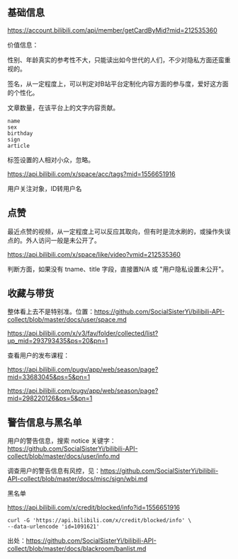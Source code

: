 ## 基础信息

https://account.bilibili.com/api/member/getCardByMid?mid=212535360

价值信息：

性别、年龄真实的参考性不大，只能读出如今世代的人们，不少对隐私方面还蛮重视的。

签名，从一定程度上，可以判定对B站平台定制化内容方面的参与度，爱好这方面的个性化。

文章数量，在该平台上的文字内容贡献。

```
name
sex
birthday
sign
article
```

标签设置的人相对小众，忽略。

https://api.bilibili.com/x/space/acc/tags?mid=1556651916

用户关注对象，ID转用户名

## 点赞

最近点赞的视频，从一定程度上可以反应其取向，但有时是流水刷的，或操作失误点的。外人访问一般是未公开了。

https://api.bilibili.com/x/space/like/video?vmid=212535360

判断方面，如果没有 tname、title 字段，直接置N/A 或 "用户隐私设置未公开"。

## 收藏与带货

整体看上去不是特别准。位置：https://github.com/SocialSisterYi/bilibili-API-collect/blob/master/docs/user/space.md

https://api.bilibili.com/x/v3/fav/folder/collected/list?up_mid=293793435&ps=20&pn=1

查看用户的发布课程：

https://api.bilibili.com/pugv/app/web/season/page?mid=33683045&ps=5&pn=1

https://api.bilibili.com/pugv/app/web/season/page?mid=298220126&ps=5&pn=1

## 警告信息与黑名单

用户的警告信息，搜索 notice 关键字：https://github.com/SocialSisterYi/bilibili-API-collect/blob/master/docs/user/info.md

调查用户的警告信息有风控，见：https://github.com/SocialSisterYi/bilibili-API-collect/blob/master/docs/misc/sign/wbi.md

黑名单

https://api.bilibili.com/x/credit/blocked/info?id=1556651916

```
curl -G 'https://api.bilibili.com/x/credit/blocked/info' \
--data-urlencode 'id=1091621'
```

出处：https://github.com/SocialSisterYi/bilibili-API-collect/blob/master/docs/blackroom/banlist.md
